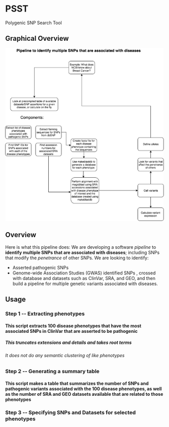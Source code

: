 # PSST
Polygenic SNP Search Tool

## Graphical Overview

![Workflow](/media/Polygenic_SNP_Search_Tool.png?raw=true "Workflow.png")

## Overview

Here is what this pipeline does: We are developing a software *pipeline* to **identify multiple SNPs that are associated with diseases**; including SNPs that modify the *penetrance* of other SNPs. We are looking to identify:
* Asserted pathogenic SNPs
* Genome-wide Association Studies (GWAS) identified SNPs
, crossed with database and datasets such as ClinVar, SRA, and GEO, and then build a pipeline for multiple genetic variants associated with diseases.


## Usage

### Step 1 -- Extracting phenotypes

#### This script extracts 100 disease phenotypes that have the most associated SNPs in ClinVar that are asserted to be pathogenic

##### This truncates extensions and details and takes root terms

###### It does not do any semantic clustering of like phenotypes

### Step 2 -- Generating a summary table

#### This script makes a table that summarizes the number of SNPs and pathogenic variants associated with the 100 disease phenotypes, as well as the number of SRA and GEO datasets available that are related to those phenotypes

### Step 3 -- Specifying SNPs and Datasets for selected phenotypes 

